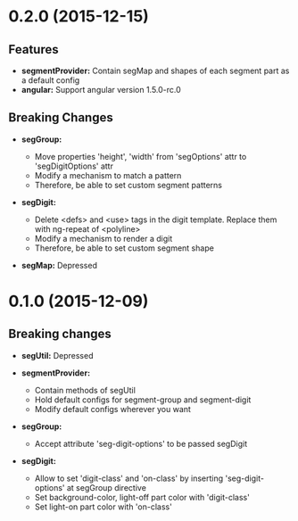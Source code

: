 <a name="0.2.0"></a>
# 0.2.0 (2015-12-15)

## Features
- **segmentProvider:** Contain segMap and shapes of each segment part as a default config
- **angular:** Support angular version 1.5.0-rc.0

## Breaking Changes
- **segGroup:**
    - Move properties 'height', 'width' from 'segOptions' attr to 'segDigitOptions' attr
    - Modify a mechanism to match a pattern
    - Therefore, be able to set custom segment patterns

- **segDigit:** 
    - Delete \<defs> and \<use> tags in the digit template. Replace them with ng-repeat of \<polyline>
    - Modify a mechanism to render a digit
    - Therefore, be able to set custom segment shape

- **segMap:** Depressed

<a name="0.1.0"></a>
# 0.1.0 (2015-12-09)

## Breaking changes
- **segUtil:** Depressed
- **segmentProvider:** 
    - Contain methods of segUtil
    - Hold default configs for segment-group and segment-digit
    - Modify default configs wherever you want

- **segGroup:**
    - Accept attribute 'seg-digit-options' to be passed segDigit

- **segDigit:**
    - Allow to set 'digit-class' and 'on-class' by inserting 'seg-digit-options' at segGroup directive
    - Set background-color, light-off part color with 'digit-class'
    - Set light-on part color with 'on-class'